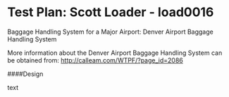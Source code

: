 Test Plan: Scott Loader - load0016
==================================

Baggage Handling System for a Major Airport: Denver Airport Baggage Handling System

More information about the Denver Airport Baggage Handling System can be obtained from: http://calleam.com/WTPF/?page_id=2086

####Design

text
